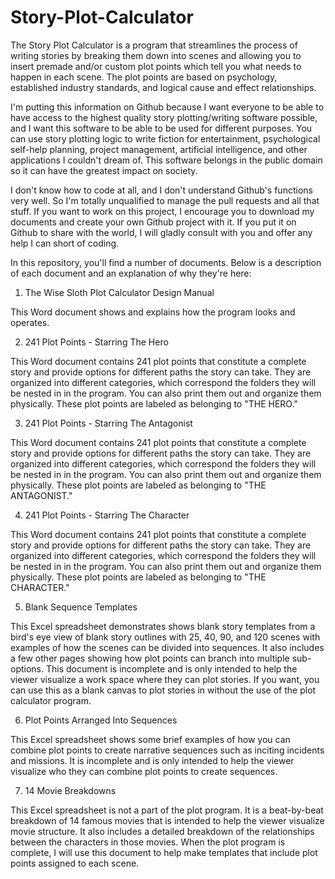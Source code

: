 # Story-Plot-Calculator
The Story Plot Calculator is a program that streamlines the process of writing stories by breaking them down into scenes and allowing you to insert premade and/or custom plot points which tell you what needs to happen in each scene. The plot points are based on psychology, established industry standards, and logical cause and effect relationships. 

I'm putting this information on Github because I want everyone to be able to have access to the highest quality story plotting/writing software possible, and I want this software to be able to be used for different purposes. You can use story plotting logic to write fiction for entertainment, psychological self-help planning, project management, artificial intelligence, and other applications I couldn't dream of. This software belongs in the public domain so it can have the greatest impact on society. 

I don't know how to code at all, and I don't understand Github's functions very well. So I'm totally unqualified to manage the pull requests and all that stuff. If you want to work on this project, I encourage you to download my documents and create your own Github project with it. If you put it on Github to share with the world, I will gladly consult with you and offer any help I can short of coding. 

In this repository, you'll find a number of documents. Below is a description of each document and an explanation of why they're here:

1. The Wise Sloth Plot Calculator Design Manual

This Word document shows and explains how the program looks and operates. 

2. 241 Plot Points - Starring The Hero

This Word document contains 241 plot points that constitute a complete story and provide options for different paths the story can take. They are organized into different categories, which correspond the folders they will be nested in in the program. You can also print them out and organize them physically. These plot points are labeled as belonging to "THE HERO." 

3. 241 Plot Points - Starring The Antagonist

This Word document contains 241 plot points that constitute a complete story and provide options for different paths the story can take. They are organized into different categories, which correspond the folders they will be nested in in the program. You can also print them out and organize them physically. These plot points are labeled as belonging to "THE ANTAGONIST." 

4. 241 Plot Points - Starring The Character

This Word document contains 241 plot points that constitute a complete story and provide options for different paths the story can take. They are organized into different categories, which correspond the folders they will be nested in in the program. You can also print them out and organize them physically. These plot points are labeled as belonging to "THE CHARACTER." 

5. Blank Sequence Templates

This Excel spreadsheet demonstrates shows blank story templates from a bird's eye view of blank story outlines with 25, 40, 90, and 120 scenes with examples of how the scenes can be divided into sequences. It also includes a few other pages showing how plot points can branch into multiple sub-options. This document is incomplete and is only intended to help the viewer visualize a work space where they can plot stories. If you want, you can use this as a blank canvas to plot stories in without the use of the plot calculator program. 

6. Plot Points Arranged Into Sequences

This Excel spreadsheet shows some brief examples of how you can combine plot points to create narrative sequences such as inciting incidents and missions. It is incomplete and is only intended to help the viewer visualize who they can combine plot points to create sequences. 

7. 14 Movie Breakdowns

This Excel spreadsheet is not a part of the plot program. It is a beat-by-beat breakdown of 14 famous movies that is intended to help the viewer visualize movie structure. It also includes a detailed breakdown of the relationships between the characters in those movies. When the plot program is complete, I will use this document to help make templates that include plot points assigned to each scene. 

